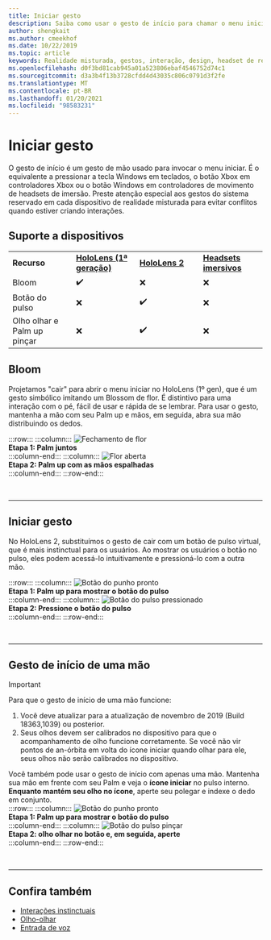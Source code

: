 ```yaml
---
title: Iniciar gesto
description: Saiba como usar o gesto de início para chamar o menu iniciar no HoloLens e nos headsets de imersão de realidade mista do Windows.
author: shengkait
ms.author: cmeekhof
ms.date: 10/22/2019
ms.topic: article
keywords: Realidade misturada, gestos, interação, design, headset de realidade misturada, headset de realidade mista do Windows, headset da realidade virtual, HoloLens, MRTK, kit de ferramentas da realidade misturada, flor
ms.openlocfilehash: d0f3bd81cab945a01a523806ebaf4546752d74c1
ms.sourcegitcommit: d3a3b4f13b3728cfdd4d43035c806c0791d3f2fe
ms.translationtype: MT
ms.contentlocale: pt-BR
ms.lasthandoff: 01/20/2021
ms.locfileid: "98583231"
---
```

# <a name="start-gesture"></a>Iniciar gesto

O gesto de início é um gesto de mão usado para invocar o menu iniciar. É o equivalente a pressionar a tecla Windows em teclados, o botão Xbox em controladores Xbox ou o botão Windows em controladores de movimento de headsets de imersão. Preste atenção especial aos gestos do sistema reservado em cada dispositivo de realidade misturada para evitar conflitos quando estiver criando interações.

## <a name="device-support"></a>Suporte a dispositivos

<table>
    <colgroup>
    <col width="25%" />
    <col width="25%" />
    <col width="25%" />
    <col width="25%" />
    </colgroup>
    <tr>
        <td><strong>Recurso</strong></td>
        <td><a href="/hololens/hololens1-hardware"><strong>HoloLens (1ª geração)</strong></a></td>
        <td><a href="https://docs.microsoft.com/hololens/hololens2-hardware"><strong>HoloLens 2</strong></td>
        <td><a href="../discover/immersive-headset-hardware-details.md"><strong>Headsets imersivos</strong></a></td>
    </tr>
     <tr>
        <td>Bloom</td>
        <td>✔️</td>
        <td>❌</td>
        <td>❌</td>
    </tr>
     <tr>
        <td>Botão do pulso</td>
        <td>❌</td>
        <td>✔️</td>
        <td>❌</td>
    </tr>
    <tr>
        <td>Olho olhar e Palm up pinçar</td>
        <td>❌</td>
        <td>✔️</td>
        <td>❌</td>
    </tr>
</table>

## <a name="bloom"></a>Bloom

Projetamos "cair" para abrir o menu iniciar no HoloLens (1º gen), que é um gesto simbólico imitando um Blossom de flor. É distintivo para uma interação com o pé, fácil de usar e rápida de se lembrar. Para usar o gesto, mantenha a mão com seu Palm up e mãos, em seguida, abra sua mão distribuindo os dedos.

:::row:::
    :::column:::
        ![Fechamento de flor](images/bloom-close.png)<br>
        **Etapa 1: Palm juntos**<br>
    :::column-end:::
    :::column:::
        ![Flor aberta](images/bloom-open.png)<br>
        **Etapa 2: Palm up com as mãos espalhadas**<br>
    :::column-end:::
:::row-end:::

<br>

---

## <a name="start-gesture"></a>Iniciar gesto

No HoloLens 2, substituímos o gesto de cair com um botão de pulso virtual, que é mais instinctual para os usuários. Ao mostrar os usuários o botão no pulso, eles podem acessá-lo intuitivamente e pressioná-lo com a outra mão.

:::row:::
    :::column:::
        ![Botão do punho pronto](images/wrist-button-ready.png)<br>
        **Etapa 1: Palm up para mostrar o botão do pulso**<br>
    :::column-end:::
    :::column:::
        ![Botão do pulso pressionado](images/wrist-button-press.png)<br>
        **Etapa 2: Pressione o botão do pulso**<br>
    :::column-end:::
:::row-end:::

<br>

---

## <a name="one-handed-start-gesture"></a>Gesto de início de uma mão

> [!IMPORTANT]
> Para que o gesto de início de uma mão funcione:
>
> 1. Você deve atualizar para a atualização de novembro de 2019 (Build 18363,1039) ou posterior.
> 1. Seus olhos devem ser calibrados no dispositivo para que o acompanhamento de olho funcione corretamente. Se você não vir pontos de an-órbita em volta do ícone iniciar quando olhar para ele, seus olhos não serão calibrados no dispositivo.

Você também pode usar o gesto de início com apenas uma mão. Mantenha sua mão em frente com seu Palm e veja o **ícone iniciar** no pulso interno. **Enquanto mantém seu olho no ícone**, aperte seu polegar e indexe o dedo em conjunto.<br>
:::row:::
    :::column:::
        ![Botão do punho pronto](images/wrist-button-ready.png)<br>
        **Etapa 1: Palm up para mostrar o botão do pulso**<br>
    :::column-end:::
    :::column:::
        ![Botão do pulso pinçar](images/wrist-button-pinch.png)<br>
        **Etapa 2: olho olhar no botão e, em seguida, aperte**<br>
    :::column-end:::
:::row-end:::

<br>

---

## <a name="see-also"></a>Confira também

* [Interações instinctuais](interaction-fundamentals.md)
* [Olho-olhar](eye-tracking.md)
* [Entrada de voz](voice-input.md)